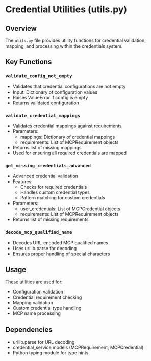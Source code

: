 # Credential Utilities (utils.py)

## Overview
The `utils.py` file provides utility functions for credential validation, mapping, and processing within the credentials system.

## Key Functions

### `validate_config_not_empty`
- Validates that credential configurations are not empty
- Input: Dictionary of configuration values
- Raises ValueError if config is empty
- Returns validated configuration

### `validate_credential_mappings`
- Validates credential mappings against requirements
- Parameters:
  - mappings: Dictionary of credential mappings
  - requirements: List of MCPRequirement objects
- Returns list of missing mappings
- Used for ensuring all required credentials are mapped

### `get_missing_credentials_advanced`
- Advanced credential validation
- Features:
  - Checks for required credentials
  - Handles custom credential types
  - Pattern matching for custom credentials
- Parameters:
  - user_credentials: List of MCPCredential objects
  - requirements: List of MCPRequirement objects
- Returns list of missing requirements

### `decode_mcp_qualified_name`
- Decodes URL-encoded MCP qualified names
- Uses urllib.parse for decoding
- Ensures proper handling of special characters

## Usage
These utilities are used for:
- Configuration validation
- Credential requirement checking
- Mapping validation
- Custom credential type handling
- MCP name processing

## Dependencies
- urllib.parse for URL decoding
- credential_service models (MCPRequirement, MCPCredential)
- Python typing module for type hints
